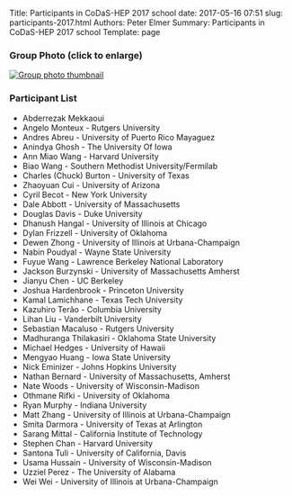 Title: Participants in CoDaS-HEP 2017 school
date: 2017-05-16 07:51
slug: participants-2017.html
Authors: Peter Elmer
Summary: Participants in CoDaS-HEP 2017 school
Template: page

### Group Photo (click to enlarge)

[![Group photo thumbnail](/downloads/codas-hep-2017-group-photo-thumbnail.jpg)](/downloads/codas-hep-2017-group-photo.jpg)

### Participant List

  * Abderrezak Mekkaoui 
  * Angelo Monteux - Rutgers University
  * Andres Abreu - University of Puerto Rico Mayaguez
  * Anindya Ghosh - The University Of Iowa
  * Ann Miao Wang - Harvard University
  * Biao Wang - Southern Methodist University/Fermilab
  * Charles (Chuck) Burton - University of Texas
  * Zhaoyuan Cui - University of Arizona
  * Cyril Becot - New York University
  * Dale Abbott - University of Massachusetts
  * Douglas Davis - Duke University
  * Dhanush Hangal - University of Illinois at Chicago
  * Dylan Frizzell - University of Oklahoma 
  * Dewen Zhong - University of Illinois at Urbana-Champaign
  * Nabin Poudyal - Wayne State University
  * Fuyue Wang - Lawrence Berkeley National Laboratory
  * Jackson Burzynski - University of Massachusetts Amherst
  * Jianyu Chen -  UC Berkeley
  * Joshua Hardenbrook - Princeton University
  * Kamal Lamichhane - Texas Tech University
  * Kazuhiro Terão - Columbia University
  * Lihan Liu -  Vanderbilt University
  * Sebastian Macaluso - Rutgers University
  * Madhuranga Thilakasiri - Oklahoma State University
  * Michael Hedges - University of Hawaii
  * Mengyao Huang - Iowa State University
  * Nick Eminizer - Johns Hopkins University
  * Nathan Bernard - University of Massachusetts, Amherst
  * Nate Woods - University of Wisconsin-Madison
  * Othmane Rifki - University of Oklahoma
  * Ryan Murphy - Indiana University
  * Matt Zhang - University of Illinois at Urbana-Champaign
  * Smita Darmora - University of Texas at Arlington
  * Sarang Mittal - California Institute of Technology
  * Stephen Chan - Harvard University
  * Santona Tuli - University of California, Davis
  * Usama Hussain - University of Wisconsin-Madison
  * Uzziel Perez - The University of Alabama
  * Wei Wei - University of Illinois at Urbana-Champaign







